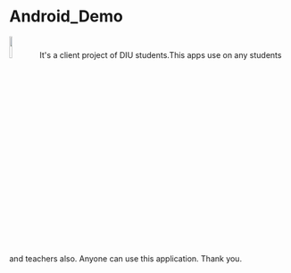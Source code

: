 # Android_Demo
<img src="https://github.com/zobayerdev/DIU_Card_Maker/assets/74914169/3fe0ef69-9dae-465a-9b47-68ac83ae616a" width=10% height=10%>
It's a client project of DIU students.This apps use on any students and teachers also. Anyone can use this application.
Thank you.
